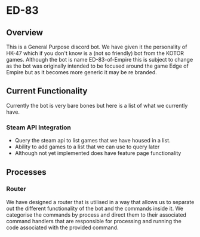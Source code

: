 # ED-83
## Overview
This is a General Purpose discord bot. We have given it the personality of HK-47 which if you don't know is a (not so friendly) bot from the KOTOR games. Although the bot is name ED-83-of-Empire this is subject to change as the bot was originally intended to be focused around the game Edge of Empire but as it becomes more generic it may be re branded.

## Current Functionality
Currently the bot is very bare bones but here is a list of what we currently have.

### Steam API Integration
- Query the steam api to list games that we have housed in a list.
- Ability to add games to a list that we can use to query later
- Although not yet implemented does have feature page functionality


## Processes

### Router
We have designed a router that is utilised in a way that allows us to separate out the different functionality of the bot and the commands inside it. We categorise the commands by process and direct them to their associated command handlers that are responsible for processing and running the code associated with the provided command.
